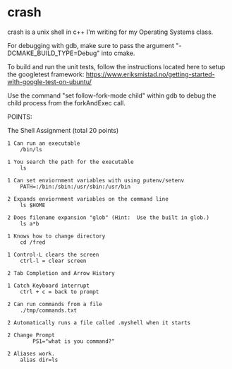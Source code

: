 # crash
crash is a unix shell in c++ I'm writing for my Operating Systems class.

For debugging with gdb, make sure to pass the argument "-DCMAKE_BUILD_TYPE=Debug" into cmake.

To build and run the unit tests, follow the instructions located here to setup the googletest framework: https://www.eriksmistad.no/getting-started-with-google-test-on-ubuntu/

Use the command "set follow-fork-mode child" within gdb to debug the child process from the forkAndExec call.

POINTS:

The Shell Assignment (total 20 points)

	1 Can run an executable
		/bin/ls

	1 You search the path for the executable
		ls

	1 Can set enviornment variables with using putenv/setenv
		PATH=:/bin:/sbin:/usr/sbin:/usr/bin

	2 Expands enviornment variables on the command line
		ls $HOME

	2 Does filename expansion "glob" (Hint:  Use the built in glob.)
		ls a*b

	1 Knows how to change directory
		cd /fred

	1 Control-L clears the screen
		ctrl-l = clear screen

	2 Tab Completion and Arrow History

	1 Catch Keyboard interrupt
		ctrl + c = back to prompt

	2 Can run commands from a file
		./tmp/commands.txt

	2 Automatically runs a file called .myshell when it starts

	2 Change Prompt
	        PS1="what is you command?"

	2 Aliases work.
		alias dir=ls


